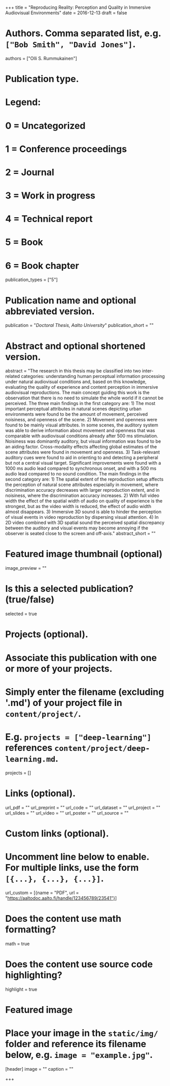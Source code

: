 +++
title = "Reproducing Reality: Perception and Quality in Immersive Audiovisual Environments"
date = 2016-12-13
draft = false

# Authors. Comma separated list, e.g. `["Bob Smith", "David Jones"]`.
authors = ["Olli S. Rummukainen"]

# Publication type.
# Legend:
# 0 = Uncategorized
# 1 = Conference proceedings
# 2 = Journal
# 3 = Work in progress
# 4 = Technical report
# 5 = Book
# 6 = Book chapter
publication_types = ["5"]

# Publication name and optional abbreviated version.
publication = "*Doctoral Thesis, Aalto University*"
publication_short = ""

# Abstract and optional shortened version.
abstract = "The research in this thesis may be classified into two inter-related categories: understanding human perceptual information processing under natural audiovisual conditions and, based on this knowledge, evaluating the quality of experience and content perception in immersive audiovisual reproductions. The main concept guiding this work is the observation that there is no need to simulate the whole world if it cannot be perceived. The three main findings in the first category are: 1) The most important perceptual attributes in natural scenes depicting urban environments were found to be the amount of movement, perceived noisiness, and openness of the scene. 2) Movement and openness were found to be mainly visual attributes. In some scenes, the auditory system was able to derive information about movement and openness that was comparable with audiovisual conditions already after 500 ms stimulation. Noisiness was dominantly auditory, but visual information was found to be an aiding factor. Cross-modality effects affecting global estimates of the scene attributes were found in movement and openness. 3) Task-relevant auditory cues were found to aid in orienting to and detecting a peripheral but not a central visual target. Significant improvements were found with a 1000 ms audio lead compared to synchronous onset, and with a 500 ms audio lead compared to no sound condition. The main findings in the second category are: 1) The spatial extent of the reproduction setup affects the perception of natural scene attributes especially in movement, where discrimination accuracy decreases with larger reproduction extent, and in noisiness, where the discrimination accuracy increases. 2) With full video width the effect of the spatial width of audio on quality of experience is the strongest, but as the video width is reduced, the effect of audio width almost disappears. 3) Immersive 3D sound is able to hinder the perception of visual events in video reproduction by dispersing visual attention. 4) In 2D video combined with 3D spatial sound the perceived spatial discrepancy between the auditory and visual events may become annoying if the observer is seated close to the screen and off-axis."
abstract_short = ""

# Featured image thumbnail (optional)
image_preview = ""

# Is this a selected publication? (true/false)
selected = true

# Projects (optional).
#   Associate this publication with one or more of your projects.
#   Simply enter the filename (excluding '.md') of your project file in `content/project/`.
#   E.g. `projects = ["deep-learning"]` references `content/project/deep-learning.md`.
projects = []

# Links (optional).
url_pdf = ""
url_preprint = ""
url_code = ""
url_dataset = ""
url_project = ""
url_slides = ""
url_video = ""
url_poster = ""
url_source = ""

# Custom links (optional).
#   Uncomment line below to enable. For multiple links, use the form `[{...}, {...}, {...}]`.
url_custom = [{name = "PDF", url = "https://aaltodoc.aalto.fi/handle/123456789/23541"}]

# Does the content use math formatting?
math = true

# Does the content use source code highlighting?
highlight = true

# Featured image
# Place your image in the `static/img/` folder and reference its filename below, e.g. `image = "example.jpg"`.
[header]
image = ""
caption = ""

+++
